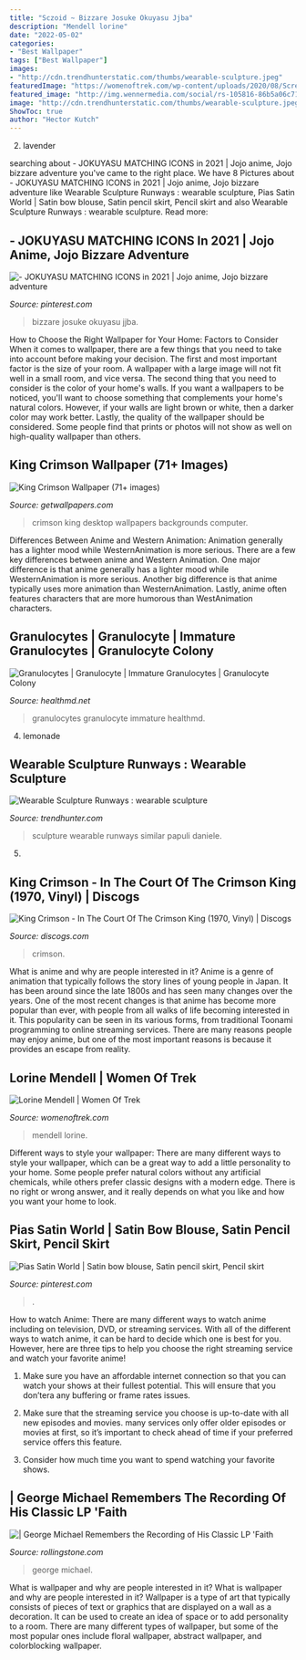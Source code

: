 ```yaml
---
title: "Sczoid ~ Bizzare Josuke Okuyasu Jjba"
description: "Mendell lorine"
date: "2022-05-02"
categories:
- "Best Wallpaper"
tags: ["Best Wallpaper"]
images:
- "http://cdn.trendhunterstatic.com/thumbs/wearable-sculpture.jpeg"
featuredImage: "https://womenoftrek.com/wp-content/uploads/2020/08/Screenshot_2020-08-31-EWQCRUoWsAMh3Ki-jpg-JPEG-Image-1135-×-997-pixels-Scaled-72.png"
featured_image: "http://img.wennermedia.com/social/rs-105816-86b5a06c71e7d8ee775f7a08b42e27b19f6f2c14.jpg"
image: "http://cdn.trendhunterstatic.com/thumbs/wearable-sculpture.jpeg"
ShowToc: true
author: "Hector Kutch"
---
```



2. lavender 

	

		
searching about - JOKUYASU MATCHING ICONS in 2021 | Jojo anime, Jojo bizzare adventure you've came to the right place. We have 8 Pictures about - JOKUYASU MATCHING ICONS in 2021 | Jojo anime, Jojo bizzare adventure like Wearable Sculpture Runways : wearable sculpture, Pias Satin World | Satin bow blouse, Satin pencil skirt, Pencil skirt and also Wearable Sculpture Runways : wearable sculpture. Read more:
		
    
## - JOKUYASU MATCHING ICONS In 2021 | Jojo Anime, Jojo Bizzare Adventure

<img loading=lazy src="https://i.pinimg.com/736x/51/bd/47/51bd47f2cf305356c0dc40e79449da9a.jpg" onerror="this.onerror=null;this.src='https://tse1.mm.bing.net/th?id=OIP.BaOPd63v1rUcP-bjAfzi9wHaHa&amp;pid=15.1';" alt="- JOKUYASU MATCHING ICONS in 2021 | Jojo anime, Jojo bizzare adventure">

_Source: pinterest.com_

>bizzare josuke okuyasu jjba. 

	

How to Choose the Right Wallpaper for Your Home: Factors to Consider
When it comes to wallpaper, there are a few things that you need to take into account before making your decision. The first and most important factor is the size of your room. A wallpaper with a large image will not fit well in a small room, and vice versa. 
The second thing that you need to consider is the color of your home's walls. If you want a wallpapers to be noticed, you'll want to choose something that complements your home's natural colors. However, if your walls are light brown or white, then a darker color may work better. 
Lastly, the quality of the wallpaper should be considered. Some people find that prints or photos will not show as well on high-quality wallpaper than others.

    
## King Crimson Wallpaper (71+ Images)

<img loading=lazy src="http://getwallpapers.com/wallpaper/full/d/4/9/165879.jpg" onerror="this.onerror=null;this.src='https://tse3.mm.bing.net/th?id=OIP.oNw98Ritv6tORmrCLAljUQHaEK&amp;pid=15.1';" alt="King Crimson Wallpaper (71+ images)">

_Source: getwallpapers.com_

>crimson king desktop wallpapers backgrounds computer. 

	

Differences Between Anime and Western Animation: Animation generally has a lighter mood while WesternAnimation is more serious.
There are a few key differences between anime and Western Animation. One major difference is that anime generally has a lighter mood while WesternAnimation is more serious. Another big difference is that anime typically uses more animation than WesternAnimation. Lastly, anime often features characters that are more humorous than WestAnimation characters.

    
## Granulocytes | Granulocyte | Immature Granulocytes | Granulocyte Colony

<img loading=lazy src="https://healthmd.net/wp-content/uploads/2012/07/Granulocytes-5.jpg" onerror="this.onerror=null;this.src='https://tse4.mm.bing.net/th?id=OIP.p8XKOEG9aP1Osu5u9y8-wQHaFh&amp;pid=15.1';" alt="Granulocytes | Granulocyte | Immature Granulocytes | Granulocyte Colony">

_Source: healthmd.net_

>granulocytes granulocyte immature healthmd. 

	

4. lemonade 

    
## Wearable Sculpture Runways : Wearable Sculpture

<img loading=lazy src="http://cdn.trendhunterstatic.com/thumbs/wearable-sculpture.jpeg" onerror="this.onerror=null;this.src='https://tse2.mm.bing.net/th?id=OIP.42m6bN5TiFXefG-ZDLJYjgHaKV&amp;pid=15.1';" alt="Wearable Sculpture Runways : wearable sculpture">

_Source: trendhunter.com_

>sculpture wearable runways similar papuli daniele. 

	

5.

    
## King Crimson - In The Court Of The Crimson King (1970, Vinyl) | Discogs

<img loading=lazy src="https://img.discogs.com/r_b_hJzXUrPXB5aGeMWRLtgexLk=/fit-in/600x615/filters:strip_icc():format(jpeg):mode_rgb():quality(90)/discogs-images/R-14719856-1580286002-3657.jpeg.jpg" onerror="this.onerror=null;this.src='https://tse3.mm.bing.net/th?id=OIP.ZhRRmb8hsukBtsq1sRf7QgHaHm&amp;pid=15.1';" alt="King Crimson - In The Court Of The Crimson King (1970, Vinyl) | Discogs">

_Source: discogs.com_

>crimson. 

	

What is anime and why are people interested in it?
Anime is a genre of animation that typically follows the story lines of young people in Japan. It has been around since the late 1800s and has seen many changes over the years. One of the most recent changes is that anime has become more popular than ever, with people from all walks of life becoming interested in it. This popularity can be seen in its various forms, from traditional Toonami programming to online streaming services. There are many reasons people may enjoy anime, but one of the most important reasons is because it provides an escape from reality.

    
## Lorine Mendell | Women Of Trek

<img loading=lazy src="https://womenoftrek.com/wp-content/uploads/2020/08/Screenshot_2020-08-31-EWQCRUoWsAMh3Ki-jpg-JPEG-Image-1135-×-997-pixels-Scaled-72.png" onerror="this.onerror=null;this.src='https://tse1.mm.bing.net/th?id=OIP.wfyeTys-8sU7nkgUbVV0MwHaKY&amp;pid=15.1';" alt="Lorine Mendell | Women Of Trek">

_Source: womenoftrek.com_

>mendell lorine. 

	

Different ways to style your wallpaper:
There are many different ways to style your wallpaper, which can be a great way to add a little personality to your home. Some people prefer natural colors without any artificial chemicals, while others prefer classic designs with a modern edge. There is no right or wrong answer, and it really depends on what you like and how you want your home to look.

    
## Pias Satin World | Satin Bow Blouse, Satin Pencil Skirt, Pencil Skirt

<img loading=lazy src="https://i.pinimg.com/736x/eb/e6/4f/ebe64f471134d7bc21c62ae1a6baebf5.jpg" onerror="this.onerror=null;this.src='https://tse1.mm.bing.net/th?id=OIP.q69MhzT0ZsPI7rHLt5_56QHaLU&amp;pid=15.1';" alt="Pias Satin World | Satin bow blouse, Satin pencil skirt, Pencil skirt">

_Source: pinterest.com_

>. 

	

How to watch Anime: There are many different ways to watch anime including on television, DVD, or streaming services.
With all of the different ways to watch anime, it can be hard to decide which one is best for you. However, here are three tips to help you choose the right streaming service and watch your favorite anime!
1. Make sure you have an affordable internet connection so that you can watch your shows at their fullest potential. This will ensure that you don’tera any buffering or frame rates issues.

2. Make sure that the streaming service you choose is up-to-date with all new episodes and movies. many services only offer older episodes or movies at first, so it’s important to check ahead of time if your preferred service offers this feature.

3. Consider how much time you want to spend watching your favorite shows.

    
## | George Michael Remembers The Recording Of His Classic LP &#039;Faith

<img loading=lazy src="http://img.wennermedia.com/social/rs-105816-86b5a06c71e7d8ee775f7a08b42e27b19f6f2c14.jpg" onerror="this.onerror=null;this.src='https://tse2.mm.bing.net/th?id=OIP.mY7Il_9gXNbuc7JuWdWjMQHaD4&amp;pid=15.1';" alt="| George Michael Remembers the Recording of His Classic LP &#039;Faith">

_Source: rollingstone.com_

>george michael. 

	

What is wallpaper and why are people interested in it?
What is wallpaper and why are people interested in it?
Wallpaper is a type of art that typically consists of pieces of text or graphics that are displayed on a wall as a decoration. It can be used to create an idea of space or to add personality to a room. There are many different types of wallpaper, but some of the most popular ones include floral wallpaper, abstract wallpaper, and colorblocking wallpaper.

